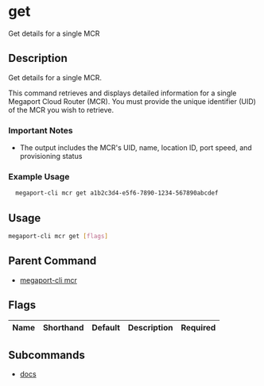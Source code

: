 # get

Get details for a single MCR

## Description

Get details for a single MCR.

This command retrieves and displays detailed information for a single Megaport Cloud Router (MCR). You must provide the unique identifier (UID) of the MCR you wish to retrieve.

### Important Notes
  - The output includes the MCR's UID, name, location ID, port speed, and provisioning status

### Example Usage

```sh
  megaport-cli mcr get a1b2c3d4-e5f6-7890-1234-567890abcdef
```

## Usage

```sh
megaport-cli mcr get [flags]
```


## Parent Command

* [megaport-cli mcr](megaport-cli_mcr.md)
## Flags

| Name | Shorthand | Default | Description | Required |
|------|-----------|---------|-------------|----------|

## Subcommands
* [docs](megaport-cli_mcr_get_docs.md)

